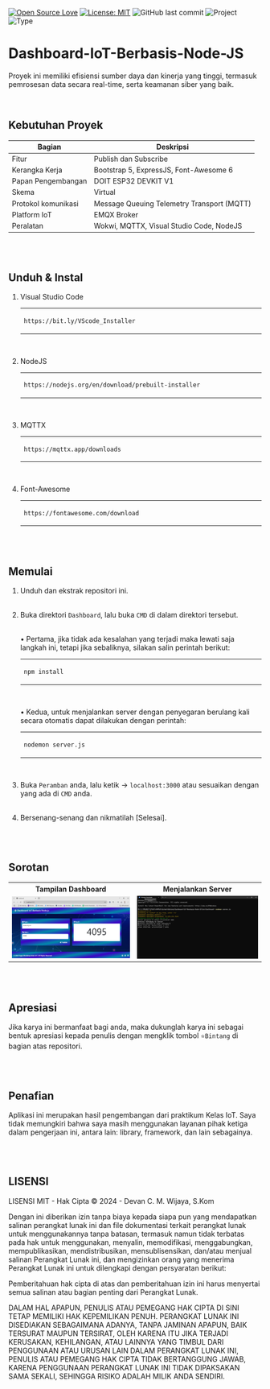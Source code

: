 [![Open Source Love](https://badges.frapsoft.com/os/v1/open-source.svg?style=flat)](https://github.com/ellerbrock/open-source-badges/)
[![License: MIT](https://img.shields.io/badge/License-MIT-blue.svg?logo=github&color=%23F7DF1E)](https://opensource.org/licenses/MIT)
![GitHub last commit](https://img.shields.io/github/last-commit/cakraawijaya/Dashboard-IoT-Berbasis-Node-JS?logo=Codeforces&logoColor=white&color=%23F7DF1E)
![Project](https://img.shields.io/badge/Project-Website-light.svg?style=flat&logo=googlechrome&logoColor=white&color=%23F7DF1E)
![Type](https://img.shields.io/badge/Type-Workshop%20Assignment-light.svg?style=flat&logo=gitbook&logoColor=white&color=%23F7DF1E)

# Dashboard-IoT-Berbasis-Node-JS
Proyek ini memiliki efisiensi sumber daya dan kinerja yang tinggi, termasuk pemrosesan data secara real-time, serta keamanan siber yang baik.

<br>

## Kebutuhan Proyek
| Bagian | Deskripsi |
| --- | --- |
| Fitur | Publish dan Subscribe |
| Kerangka Kerja | Bootstrap 5, ExpressJS, Font-Awesome 6 |
| Papan Pengembangan | DOIT ESP32 DEVKIT V1 |
| Skema | Virtual |
| Protokol komunikasi | Message Queuing Telemetry Transport (MQTT) |
| Platform IoT | EMQX Broker |
| Peralatan | Wokwi, MQTTX, Visual Studio Code, NodeJS |

<br><br>

## Unduh & Instal
1. Visual Studio Code

   <table><tr><td width="810">

   ```
   https://bit.ly/VScode_Installer
   ```

   </td></tr></table><br>

2. NodeJS

   <table><tr><td width="810">

   ```
   https://nodejs.org/en/download/prebuilt-installer
   ```

   </td></tr></table><br>

3. MQTTX

   <table><tr><td width="810">

   ```
   https://mqttx.app/downloads
   ```

   </td></tr></table><br>

4. Font-Awesome

   <table><tr><td width="810">

   ```
   https://fontawesome.com/download
   ```

   </td></tr></table>

<br><br>

## Memulai
1. Unduh dan ekstrak repositori ini.<br><br>

2. Buka direktori ``` Dashboard ```, lalu buka ``` CMD ``` di dalam direktori tersebut.<br><br>

   • Pertama, jika tidak ada kesalahan yang terjadi maka lewati saja langkah ini, tetapi jika sebaliknya, silakan salin perintah berikut:

      <table><tr><td width="810">

      ````bash
      npm install
      ````

      </td></tr></table><br>

   • Kedua, untuk menjalankan server dengan penyegaran berulang kali secara otomatis dapat dilakukan dengan perintah:

      <table><tr><td width="810">

      ````bash
      nodemon server.js
      ````

      </td></tr></table><br>

3. Buka ``` Peramban ``` anda, lalu ketik -> ``` localhost:3000 ``` atau sesuaikan dengan yang ada di ``` CMD ``` anda.<br><br>

4. Bersenang-senang dan nikmatilah [Selesai].

<br><br>

## Sorotan
<table>
<tr>
<th width="420">Tampilan Dashboard</th>
<th width="420">Menjalankan Server</th>
</tr>
<tr>
<td><img src="Documentation/Web Dashboard.jpg" alt="dashboard"></td>
<td><img src="Documentation/Nodemon Server.js.jpg" alt="server"></td>
</tr>
</table>

<br><br>

## Apresiasi
Jika karya ini bermanfaat bagi anda, maka dukunglah karya ini sebagai bentuk apresiasi kepada penulis dengan mengklik tombol ``` ⭐Bintang ``` di bagian atas repositori.

<br><br>

## Penafian
Aplikasi ini merupakan hasil pengembangan dari praktikum Kelas IoT. Saya tidak memungkiri bahwa saya masih menggunakan layanan pihak ketiga dalam pengerjaan ini, antara lain: library, framework, dan lain sebagainya.

<br><br>

## LISENSI 
LISENSI MIT - Hak Cipta © 2024 - Devan C. M. Wijaya, S.Kom

Dengan ini diberikan izin tanpa biaya kepada siapa pun yang mendapatkan salinan perangkat lunak ini dan file dokumentasi terkait perangkat lunak untuk menggunakannya tanpa batasan, termasuk namun tidak terbatas pada hak untuk menggunakan, menyalin, memodifikasi, menggabungkan, mempublikasikan, mendistribusikan, mensublisensikan, dan/atau menjual salinan Perangkat Lunak ini, dan mengizinkan orang yang menerima Perangkat Lunak ini untuk dilengkapi dengan persyaratan berikut:

Pemberitahuan hak cipta di atas dan pemberitahuan izin ini harus menyertai semua salinan atau bagian penting dari Perangkat Lunak.

DALAM HAL APAPUN, PENULIS ATAU PEMEGANG HAK CIPTA DI SINI TETAP MEMILIKI HAK KEPEMILIKAN PENUH. PERANGKAT LUNAK INI DISEDIAKAN SEBAGAIMANA ADANYA, TANPA JAMINAN APAPUN, BAIK TERSURAT MAUPUN TERSIRAT, OLEH KARENA ITU JIKA TERJADI KERUSAKAN, KEHILANGAN, ATAU LAINNYA YANG TIMBUL DARI PENGGUNAAN ATAU URUSAN LAIN DALAM PERANGKAT LUNAK INI, PENULIS ATAU PEMEGANG HAK CIPTA TIDAK BERTANGGUNG JAWAB, KARENA PENGGUNAAN PERANGKAT LUNAK INI TIDAK DIPAKSAKAN SAMA SEKALI, SEHINGGA RISIKO ADALAH MILIK ANDA SENDIRI.
